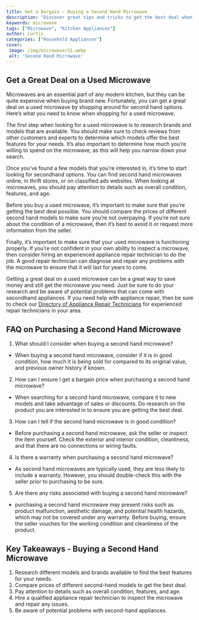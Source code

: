 ```yaml
---
title: Get a Bargain - Buying a Second Hand Microwave
description: "Discover great tips and tricks to get the best deal when purchasing a second hand microwave Learn how to ensure that you get a quality product from a trusted supplier"
keywords: microwave
tags: ["Microwave", "Kitchen Appliances"]
author: Curtis
categories: ["Household Appliances"]
cover: 
 image: /img/microwave/11.webp
 alt: 'Second Hand Microwave'
---
```

## Get a Great Deal on a Used Microwave 
Microwaves are an essential part of any modern kitchen, but they can be quite expensive when buying brand new. Fortunately, you can get a great deal on a used microwave by shopping around for second hand options. Here’s what you need to know when shopping for a used microwave.

The first step when looking for a used microwave is to research brands and models that are available. You should make sure to check reviews from other customers and experts to determine which models offer the best features for your needs. It’s also important to determine how much you’re willing to spend on the microwave, as this will help you narrow down your search. 

Once you’ve found a few models that you’re interested in, it’s time to start looking for secondhand options. You can find second hand microwaves online, in thrift stores, or on classified ads websites. When looking at microwaves, you should pay attention to details such as overall condition, features, and age. 

Before you buy a used microwave, it’s important to make sure that you’re getting the best deal possible. You should compare the prices of different second hand models to make sure you’re not overpaying. If you’re not sure about the condition of a microwave, then it’s best to avoid it or request more information from the seller. 

Finally, it’s important to make sure that your used microwave is functioning properly. If you’re not confident in your own ability to inspect a microwave, then consider hiring an experienced appliance repair technician to do the job. A good repair technician can diagnose and repair any problems with the microwave to ensure that it will last for years to come. 

Getting a great deal on a used microwave can be a great way to save money and still get the microwave you need. Just be sure to do your research and be aware of potential problems that can come with secondhand appliances. If you need help with appliance repair, then be sure to check our [Directory of Appliance Repair Technicians](./pages/appliance-repair-technicians) for experienced repair technicians in your area.

## FAQ on Purchasing a Second Hand Microwave

1. What should I consider when buying a second hand microwave?
- When buying a second hand microwave, consider if it is in good condition, how much it is being sold for compared to its original value, and previous owner history if known. 

2. How can I ensure I get a bargain price when purchasing a second hand microwave?
- When searching for a second hand microwave, compare it to new models and take advantage of sales or discounts. Do research on the product you are interested in to ensure you are getting the best deal. 

3. How can I tell if the second hand microwave is in good condition?
- Before purchasing a second hand microwave, ask the seller or inspect the item yourself. Check the exterior and interior condition, cleanliness, and that there are no connections or wiring faults. 

4. Is there a warranty when purchasing a second hand microwave?
- As second hand microwaves are typically used, they are less likely to include a warranty. However, you should double-check this with the seller prior to purchasing to be sure. 

5. Are there any risks associated with buying a second hand microwave?
- purchasing a second hand microwave may present risks such as product malfunction, aesthetic damage, and potential health hazards, which may not be covered under any warranty. Before buying, ensure the seller vouches for the working condition and cleanliness of the product.

## Key Takeaways - Buying a Second Hand Microwave
1. Research different models and brands available to find the best features for your needs. 
2. Compare prices of different second-hand models to get the best deal.
3. Pay attention to details such as overall condition, features, and age. 
4. Hire a qualified appliance repair technician to inspect the microwave and repair any issues.
5. Be aware of potential problems with second-hand appliances.
